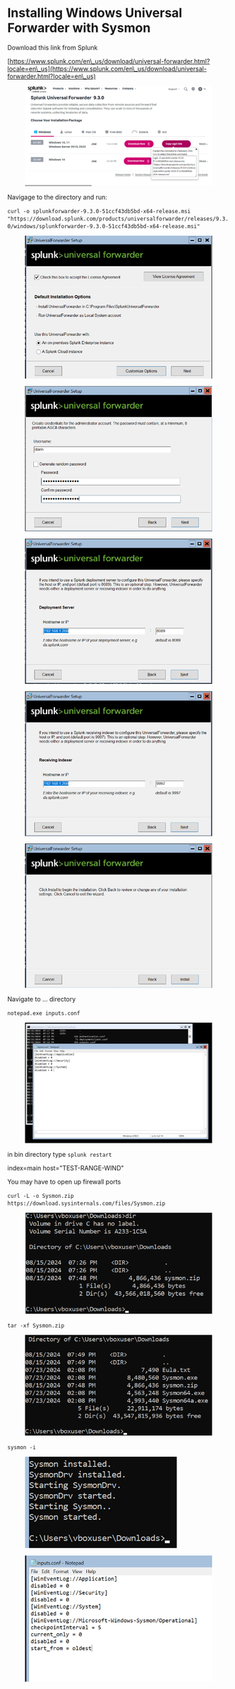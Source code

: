 # Installing Windows Universal Forwarder with Sysmon

Download this link from Splunk

[https://www.splunk.com/en\_us/download/universal-forwarder.html?locale=en\_us](https://www.splunk.com/en\_us/download/universal-forwarder.html?locale=en\_us)

<figure><img src="../../.gitbook/assets/image (18).png" alt=""><figcaption></figcaption></figure>

Navigage to the directory and run:

`curl -o splunkforwarder-9.3.0-51ccf43db5bd-x64-release.msi "https://download.splunk.com/products/universalforwarder/releases/9.3.0/windows/splunkforwarder-9.3.0-51ccf43db5bd-x64-release.msi"`



<figure><img src="../../.gitbook/assets/image (1) (1) (1).png" alt=""><figcaption></figcaption></figure>

<figure><img src="../../.gitbook/assets/image (2) (1) (1).png" alt=""><figcaption></figcaption></figure>

<figure><img src="../../.gitbook/assets/image (4) (1) (1).png" alt=""><figcaption></figcaption></figure>



<figure><img src="../../.gitbook/assets/image (5) (1) (1).png" alt=""><figcaption></figcaption></figure>



<figure><img src="../../.gitbook/assets/image (3) (1) (1).png" alt=""><figcaption></figcaption></figure>



Navigate to ... directory

`notepad.exe inputs.conf`



<figure><img src="../../.gitbook/assets/image (6) (1) (1).png" alt=""><figcaption></figcaption></figure>

in bin directory type `splunk restart`



index=main host="TEST-RANGE-WIND"

You may have to open up firewall ports

`curl -L -o Sysmon.zip https://download.sysinternals.com/files/Sysmon.zip`



<figure><img src="../../.gitbook/assets/image (7) (1) (1).png" alt=""><figcaption></figcaption></figure>

`tar -xf Sysmon.zip`

<figure><img src="../../.gitbook/assets/image (8) (1) (1).png" alt=""><figcaption></figcaption></figure>

`sysmon -i`

<figure><img src="../../.gitbook/assets/image (9) (1) (1).png" alt=""><figcaption></figcaption></figure>

<figure><img src="../../.gitbook/assets/image (10) (1) (1).png" alt=""><figcaption></figcaption></figure>

